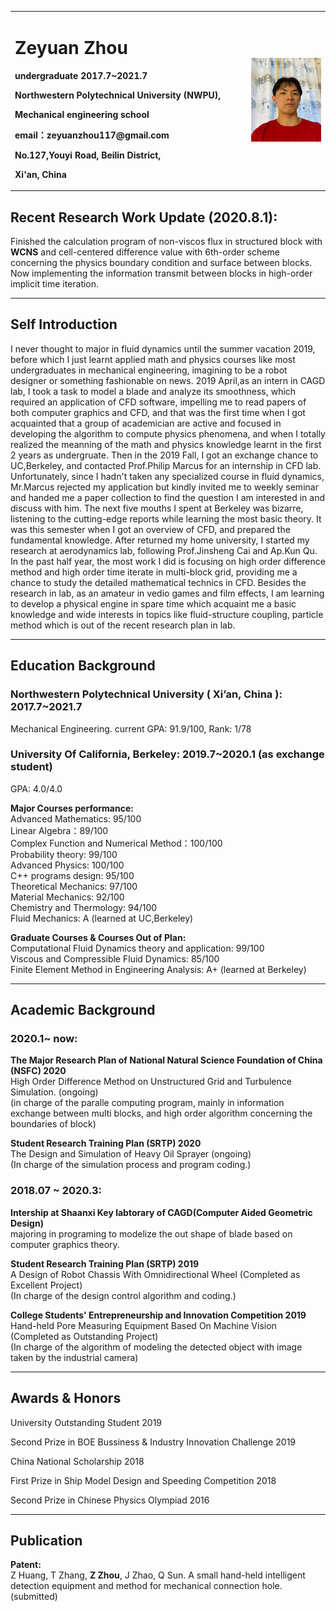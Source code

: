 <table border="0">
  <tr>
    <td width="75%">
      <h1>Zeyuan Zhou</h1>
      <p><b>undergraduate 2017.7~2021.7</b></p>
      <p><b>Northwestern Polytechnical University (NWPU),</b></p>
      <p><b>Mechanical engineering school</b></p>
      <p><b>email：zeyuanzhou117@gmail.com</b></p>
      <p><b>No.127,Youyi Road, Beilin District,</b></p>
      <p><b>Xi'an, China</b></p>
    </td>
    <td width="25%">
      <img src="/image.jpg" width="100%">   
    </td>
  </tr>
</table>


## Recent Research Work Update (2020.8.1):
Finished the calculation program of non-viscos flux in structured block with **WCNS** and cell-centered difference value with 6th-order scheme concerning the physics boundary condition and surface between blocks. Now implementing the information transmit between blocks in high-order implicit time iteration.

------------------------------------------------------------------------------------------------------------------------------------------------------------------------
## Self Introduction
I never thought to major in fluid dynamics until the summer vacation 2019, before which I just learnt applied math and physics courses like most undergraduates in mechanical engineering, imagining to be a robot designer or something fashionable on news. 2019 April,as an intern in CAGD lab, I took a task to model a blade and analyze its smoothness, which required an application of CFD software, impelling me to read papers of both computer graphics and CFD, and that was the first time when I got acquainted that a group of academician are active and focused  in developing the algorithm to compute physics phenomena, and when I totally realized the meanning of the math and physics knowledge learnt in the first 2 years as undergruate. Then in the 2019 Fall, I got an exchange chance to UC,Berkeley, and contacted Prof.Philip Marcus for an internship in CFD lab. Unfortunately, since I hadn't taken any specialized course in fluid dynamics, Mr.Marcus rejected my application but kindly invited me to weekly seminar and handed me a paper collection to find the question I am interested in and discuss with him. The next five mouths I spent at Berkeley was bizarre, listening to the cutting-edge reports while learning the most basic theory. It was this semester when I got an overview of CFD, and prepared the fundamental knowledge. After returned my home university, I started my research at aerodynamics lab, following Prof.Jinsheng Cai and Ap.Kun Qu. In the past half year, the most work I did is focusing on high order difference method and high order time iterate in multi-block grid, providing me a chance to study the detailed mathematical technics in CFD. Besides the research in lab, as an amateur in vedio games and film effects, I am learning to develop a physical engine in spare time which acquaint me a basic knowledge and wide interests in topics like fluid-structure coupling, particle method which is out of the recent research plan in lab.   

--------------------------------------------------------------------------------------------------------------------------------------------------------------------------
## Education Background
### Northwestern Polytechnical University ( Xi’an, China ):     2017.7~2021.7
Mechanical Engineering. current GPA: 91.9/100,  Rank: 1/78
### University Of California, Berkeley:     2019.7~2020.1 (as exchange student)
GPA: 4.0/4.0 

**Major Courses performance:** <br>
Advanced Mathematics: 95/100 <br> 
Linear Algebra：89/100  <br> 
Complex Function and Numerical Method：100/100 <br>
Probability theory: 99/100 <br>
Advanced Physics: 100/100 <br>
C++ programs design: 95/100 <br>
Theoretical Mechanics: 97/100 <br>
Material Mechanics: 92/100 <br>
Chemistry and Thermology: 94/100  <br>
Fluid Mechanics: A (learned at UC,Berkeley) <br>

**Graduate Courses & Courses Out of Plan:**  <br>
Computational Fluid Dynamics theory and application: 99/100 <br>
Viscous and Compressible Fluid Dynamics: 85/100 <br>
Finite Element Method in Engineering Analysis: A+ (learned at Berkeley) <br>

------------------------------------------------------------------------------------------------------------------------------------------------------------------------
## Academic Background
### 2020.1~ now:
**The Major Research Plan of National Natural Science Foundation of China (NSFC) 2020**<br>
High Order Difference Method on Unstructured Grid and Turbulence Simulation. (ongoing)<br>
(in charge of the paralle computing program, mainly in information exchange between multi blocks, and high order algorithm concerning the boundaries of block)

**Student Research Training Plan (SRTP) 2020**<br>
The Design and Simulation of Heavy Oil Sprayer (ongoing)<br>
(In charge of the simulation process and program coding.)

### 2018.07 ~ 2020.3:

**Intership at Shaanxi Key labtorary of CAGD(Computer Aided Geometric Design)**<br>
majoring in programing to modelize the out shape of blade based on computer graphics theory.<br>

**Student Research Training Plan (SRTP) 2019**<br>
A Design of Robot Chassis With Omnidirectional Wheel (Completed as Excellent Project)<br>
(In charge of the design control algorithm and coding.) 

**College Students' Entrepreneurship and Innovation Competition 2019**<br>
Hand-held Pore Measuring Equipment Based On Machine Vision (Completed as Outstanding Project)<br>
(In charge of the algorithm of modeling the detected object with image taken by the industrial camera)

-----------------------------------------------------------------------------------------------------------------------------------------------------------------------
## Awards & Honors 

University Outstanding Student 2019<br>

Second Prize in BOE Bussiness & Industry Innovation Challenge 2019<br>

China National Scholarship 2018<br>

First Prize in Ship Model Design and Speeding Competition 2018<br>

Second Prize in Chinese Physics Olympiad 2016 <br>

------------------------------------------------------------------------------------------------------------------------------------------------------------------------
## Publication

**Patent:** <br>
Z Huang, T Zhang, **Z Zhou**, J Zhao, Q Sun. A small hand-held intelligent detection equipment and method for mechanical connection hole. (submitted)

